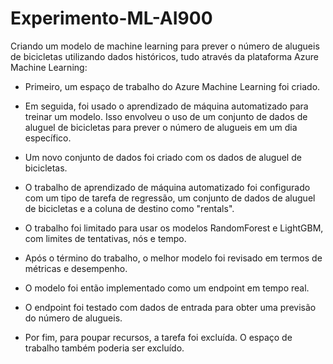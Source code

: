 # Experimento-ML-AI900
Criando um modelo de machine learning para prever o número de alugueis de bicicletas utilizando dados históricos, tudo através da plataforma Azure Machine Learning:

- Primeiro, um espaço de trabalho do Azure Machine Learning foi criado.
  
- Em seguida, foi usado o aprendizado de máquina automatizado para treinar um modelo. Isso envolveu o uso de um conjunto de dados de aluguel de bicicletas para prever o número de alugueis em um dia específico.
- Um novo conjunto de dados foi criado com os dados de aluguel de bicicletas.
- O trabalho de aprendizado de máquina automatizado foi configurado com um tipo de tarefa de regressão, um conjunto de dados de aluguel de bicicletas e a coluna de destino como "rentals".
- O trabalho foi limitado para usar os modelos RandomForest e LightGBM, com limites de tentativas, nós e tempo.
- Após o término do trabalho, o melhor modelo foi revisado em termos de métricas e desempenho.
- O modelo foi então implementado como um endpoint em tempo real.
- O endpoint foi testado com dados de entrada para obter uma previsão do número de alugueis.
- Por fim, para poupar recursos, a tarefa foi excluída. O espaço de trabalho também poderia ser excluído.
